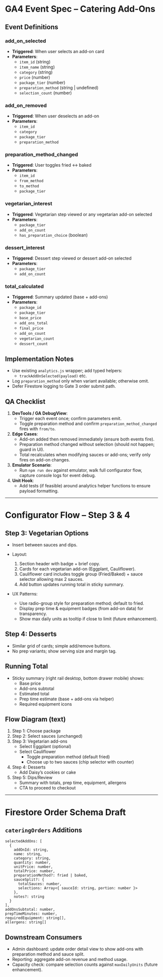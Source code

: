 # GA4 Event Spec – Catering Add-Ons

## Event Definitions

### add_on_selected
- **Triggered**: When user selects an add-on card
- **Parameters**:
  - `item_id` (string)
  - `item_name` (string)
  - `category` (string)
  - `price` (number)
  - `package_tier` (number)
  - `preparation_method` (string | undefined)
  - `selection_count` (number)

### add_on_removed
- **Triggered**: When user deselects an add-on
- **Parameters**:
  - `item_id`
  - `category`
  - `package_tier`
  - `preparation_method`

### preparation_method_changed
- **Triggered**: User toggles fried ↔ baked
- **Parameters**:
  - `item_id`
  - `from_method`
  - `to_method`
  - `package_tier`

### vegetarian_interest
- **Triggered**: Vegetarian step viewed or any vegetarian add-on selected
- **Parameters**:
  - `package_tier`
  - `add_on_count`
  - `has_preparation_choice` (boolean)

### dessert_interest
- **Triggered**: Dessert step viewed or dessert add-on selected
- **Parameters**:
  - `package_tier`
  - `add_on_count`

### total_calculated
- **Triggered**: Summary updated (base + add-ons)
- **Parameters**:
  - `package_id`
  - `package_tier`
  - `base_price`
  - `add_ons_total`
  - `final_price`
  - `add_on_count`
  - `vegetarian_count`
  - `dessert_count`

## Implementation Notes
- Use existing `analytics.js` wrapper; add typed helpers:
  - `trackAddOnSelected(payload)` etc.
- Log `preparation_method` only when variant available; otherwise omit.
- Defer Firestore logging to Gate 3 order submit path.

## QA Checklist
1. **DevTools / GA DebugView**:
   - Trigger each event once; confirm parameters emit.
   - Toggle preparation method and confirm `preparation_method_changed` fires with `from/to`.
2. **Edge Cases**:
   - Add-on added then removed immediately (ensure both events fire).
   - Preparation method changed without selection (should not happen; guard in UI).
   - Total recalculates when modifying sauces or add-ons; verify only fires on add-on changes.
3. **Emulator Scenario**:
   - Run `npm run dev` against emulator, walk full configurator flow, capture console logs for event debug.
4. **Unit Hook**:
   - Add tests (if feasible) around analytics helper functions to ensure payload formatting.

---

# Configurator Flow – Step 3 & 4

## Step 3: Vegetarian Options
- Insert between sauces and dips.
- Layout:
  1. Section header with badge + brief copy.
  2. Cards for each vegetarian add-on (Eggplant, Cauliflower).
  3. Cauliflower card includes toggle group (Fried/Baked) + sauce selector allowing max 2 sauces.
  4. Add button updates running total in sticky summary.

- UX Patterns:
  - Use radio-group style for preparation method; default to fried.
  - Display prep time & equipment badges (from add-on data) for transparency.
  - Show max daily units as tooltip if close to limit (future enhancement).

## Step 4: Desserts
- Similar grid of cards; simple add/remove buttons.
- No prep variants; show serving size and margin tag.

## Running Total
- Sticky summary (right rail desktop, bottom drawer mobile) shows:
  - Base price
  - Add-ons subtotal
  - Estimated total
  - Prep time estimate (base + add-ons via helper)
  - Required equipment icons

## Flow Diagram (text)
1. Step 1: Choose package
2. Step 2: Select sauces (unchanged)
3. Step 3: Vegetarian add-ons
   - Select Eggplant (optional)
   - Select Cauliflower
     - Toggle preparation method (default fried)
     - Choose up to two sauces (chip selector with counter)
4. Step 4: Desserts
   - Add Daisy’s cookies or cake
5. Step 5: Dips/Review
   - Summary with totals, prep time, equipment, allergens
   - CTA to proceed to checkout

---

# Firestore Order Schema Draft

## `cateringOrders` Additions
```
selectedAddOns: [
  {
    addOnId: string,
    name: string,
    category: string,
    quantity: number,
    unitPrice: number,
    totalPrice: number,
    preparationMethod?: fried | baked,
    sauceSplit?: {
      totalSauces: number,
      selections: Array<{ sauceId: string, portion: number }>
    },
    notes?: string
  }
],
addOnsSubtotal: number,
prepTimeMinutes: number,
requiredEquipment: string[],
allergens: string[]
```

## Downstream Consumers
- Admin dashboard: update order detail view to show add-ons with preparation method and sauce split.
- Reporting: aggregate add-on revenue and method usage.
- Capacity check: compare selection counts against `maxDailyUnits` (future enhancement).
```
